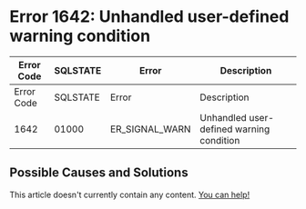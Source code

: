 
# Error 1642: Unhandled user-defined warning condition


| Error Code | SQLSTATE | Error | Description |
| --- | --- | --- | --- |
| Error Code | SQLSTATE | Error | Description |
| 1642 | 01000 | ER_SIGNAL_WARN | Unhandled user-defined warning condition |




## Possible Causes and Solutions


This article doesn't currently contain any content. [You can help!](/kb/en/writing-and-editing-knowledge-base-articles/)

